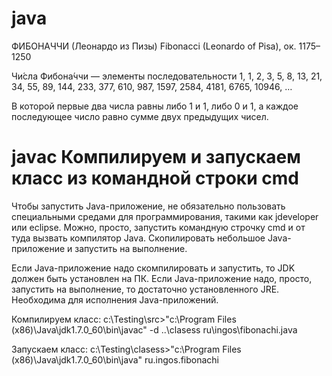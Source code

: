 # java
ФИБОНАЧЧИ (Леонардо из Пизы) 
Fibonacci (Leonardo of Pisa), ок. 1175–1250 

Чи́сла Фибона́ччи — элементы последовательности
1, 1, 2, 3, 5, 8, 13, 21, 34, 55, 89, 144, 233, 377, 610, 987, 1597, 2584, 4181, 6765, 10946, …

В которой первые два числа равны либо 1 и 1, либо 0 и 1, а каждое последующее число равно сумме двух предыдущих чисел. 

# javac Компилируем и запускаем класс из командной строки cmd
Чтобы запустить Java-приложение, не обязательно пользовать специальными средами для программирования, такими как jdeveloper или eclipse. Можно, просто, запустить командную строчку cmd и от туда вызвать компилятор Java. Скопилировать небольшое Java-приложение и запустить на выполнение.

Если Java-приложение надо скомпилировать и запустить, то JDK должен быть установлен на ПК. 
Если Java-приложение надо, просто, запустить на выполнение, то достаточно установленного JRE. Необходима для исполнения Java-приложений.

Компилируем класс:
с:\Testing\src>"c:\Program Files (x86)\Java\jdk1.7.0_60\bin\javaс" -d ..\clasess ru\ingos\fibonachi.java

Запускаем класс:
с:\Testing\clasess>"c:\Program Files (x86)\Java\jdk1.7.0_60\bin\java" ru.ingos.fibonachi
